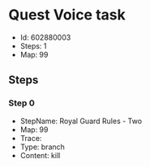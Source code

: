 # Quest Voice task

- Id: 602880003
- Steps: 1
- Map: 99

## Steps

### Step 0
- StepName:  Royal Guard Rules - Two
- Map:  99
- Trace:  
- Type:  branch
- Content:  kill


